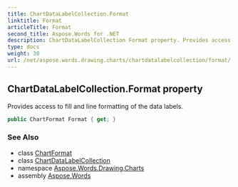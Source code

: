 ```yaml
---
title: ChartDataLabelCollection.Format
linktitle: Format
articleTitle: Format
second_title: Aspose.Words for .NET
description: ChartDataLabelCollection Format property. Provides access to fill and line formatting of the data labels in C#.
type: docs
weight: 30
url: /net/aspose.words.drawing.charts/chartdatalabelcollection/format/
---
```

## ChartDataLabelCollection.Format property

Provides access to fill and line formatting of the data labels.

```csharp
public ChartFormat Format { get; }
```

### See Also

* class [ChartFormat](../../chartformat/)
* class [ChartDataLabelCollection](../)
* namespace [Aspose.Words.Drawing.Charts](../../chartdatalabelcollection/)
* assembly [Aspose.Words](../../../)
